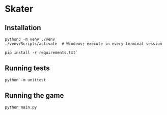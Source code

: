 # Skater

## Installation
```
python3 -m venv ./venv
./venv/Scripts/activate  # Windows; execute in every terminal session

pip install -r requirements.txt`
```

## Running tests
```
python -m unittest
```

## Running the game
```
python main.py
```


